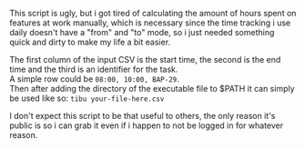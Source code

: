 This script is ugly, but i got tired of calculating the amount of hours spent on features at work manually, which is necessary since the time tracking i use daily doesn't have a "from" and "to" mode, so i just needed something quick and dirty to make my life a bit easier.  

The first column of the input CSV is the start time, the second is the end time and the third is an identifier for the task.  
A simple row could be `08:00, 10:00, BAP-29`.  
Then after adding the directory of the executable file to $PATH it can simply be used like so: `tibu your-file-here.csv`  

I don't expect this script to be that useful to others, the only reason it's public is so i can grab it even if i happen to not be logged in for whatever reason.